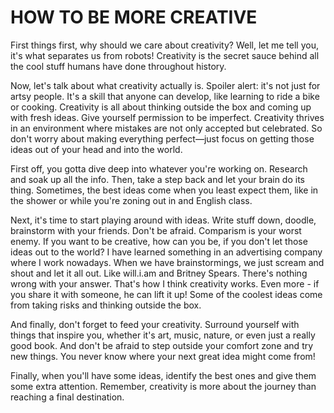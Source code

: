 # HOW TO BE MORE CREATIVE

First things first, why should we care about creativity? Well, let me tell you, it's what separates us from robots! Creativity is the secret sauce behind all the cool stuff humans have done throughout history.

Now, let's talk about what creativity actually is. Spoiler alert: it's not just for artsy people. It's a skill that anyone can develop, like learning to ride a bike or cooking. Creativity is all about thinking outside the box and coming up with fresh ideas. Give yourself permission to be imperfect. Creativity thrives in an environment where mistakes are not only accepted but celebrated. So don't worry about making everything perfect—just focus on getting those ideas out of your head and into the world.

First off, you gotta dive deep into whatever you're working on. Research and soak up all the info. Then, take a step back and let your brain do its thing. Sometimes, the best ideas come when you least expect them, like in the shower or while you're zoning out in and English class.

Next, it's time to start playing around with ideas. Write stuff down, doodle, brainstorm with your friends. Don't be afraid. Comparism is your worst enemy. If you want to be creative, how can you be, if you don't let those ideas out to the world? I have learned something in an advertising company where I work nowadays. When we have brainstormings, we just scream and shout and let it all out. Like will.i.am and Britney Spears. There's nothing wrong with your answer. That's how I think creativity works. Even more - if you share it with someone, he can lift it up! Some of the coolest ideas come from taking risks and thinking outside the box.

And finally, don't forget to feed your creativity. Surround yourself with things that inspire you, whether it's art, music, nature, or even just a really good book. And don't be afraid to step outside your comfort zone and try new things. You never know where your next great idea might come from!

Finally, when you'll have some ideas, identify the best ones and give them some extra attention. Remember, creativity is more about the journey than reaching a final destination.

